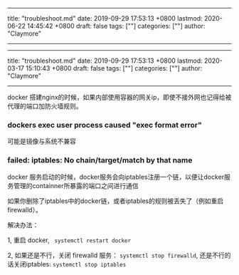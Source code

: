 
---
title: "troubleshoot.md"
date: 2019-09-29 17:53:13 +0800
lastmod: 2020-06-22 14:45:42 +0800
draft: false
tags: [""]
categories: [""]
author: "Claymore"

---
---
title: "troubleshoot.md"
date: 2019-09-29 17:53:13 +0800
lastmod: 2020-03-17 15:10:43 +0800
draft: false
tags: [""]
categories: [""]
author: "Claymore"

---
docker 搭建nginx的时候，如果内部使用容器的网关ip，即使不接外网也记得给被代理的端口加防火墙规则。





### dockers exec user process caused "exec format error"

可能是镜像与系统不兼容



### failed: iptables: No chain/target/match by that name

docker 服务启动的时候，docker服务会向iptables注册一个链，以便让docker服务管理的containner所暴露的端口之间进行通信

如果你删除了iptables中的docker链，或者iptables的规则被丢失了（例如重启firewalld）。

解决办法：

1, 重启 docker, ` systemctl restart docker` 

2, 如果还是不行，关闭 firewalld 服务： `systemctl stop firewalld`,  还是不行的话关闭iptables: `systemctl stop iptables`